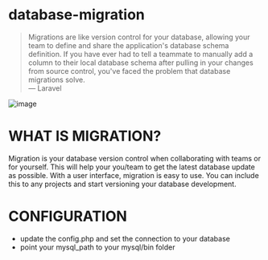 # database-migration

>Migrations are like version control for your database, allowing your team to define and share the application's database schema definition. If you have ever had to tell a teammate to manually add a column to their local database schema after pulling in your changes from source control, you've faced the problem that database migrations solve.  
&mdash; Laravel

![image](https://user-images.githubusercontent.com/37282871/118764554-46ffff80-b8ac-11eb-9082-b2df72238ad4.png)

# WHAT IS MIGRATION?
Migration is your database version control when collaborating with teams or for yourself. This will help your you/team to get the latest database update as possible. With a user interface, migration is easy to use. You can include this to any projects and start versioning your database development.

# CONFIGURATION
- update the config.php and set the connection to your database
- point your mysql_path to your mysql/bin folder
